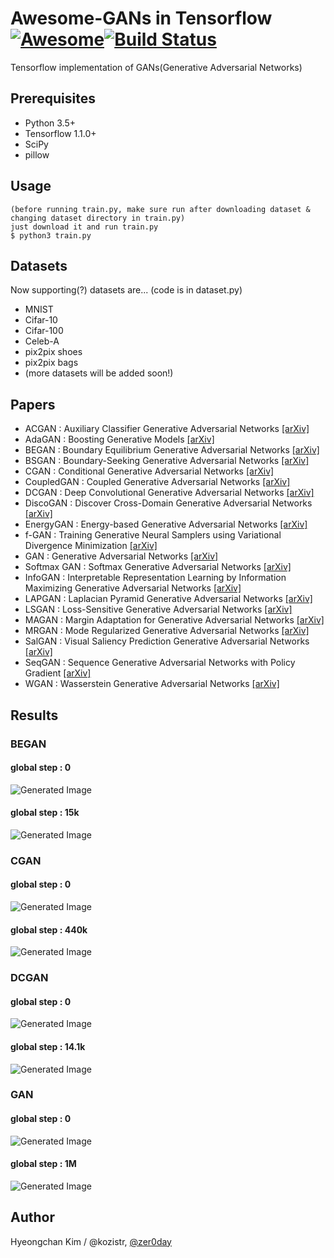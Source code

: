 # Awesome-GANs in Tensorflow [![Awesome](https://cdn.rawgit.com/sindresorhus/awesome/d7305f38d29fed78fa85652e3a63e154dd8e8829/media/badge.svg)](https://github.com/sindresorhus/awesome)[![Build Status](https://travis-ci.org/dwyl/esta.svg?branch=master)](https://travis-ci.org/)
Tensorflow implementation of GANs(Generative Adversarial Networks)

## Prerequisites
* Python 3.5+
* Tensorflow 1.1.0+
* SciPy
* pillow

## Usage
    (before running train.py, make sure run after downloading dataset & changing dataset directory in train.py)
    just download it and run train.py
    $ python3 train.py

## Datasets
Now supporting(?) datasets are... (code is in dataset.py)
* MNIST
* Cifar-10
* Cifar-100
* Celeb-A
* pix2pix shoes
* pix2pix bags
* (more datasets will be added soon!)

## Papers
* ACGAN       : Auxiliary Classifier Generative Adversarial Networks [[arXiv]](https://arxiv.org/abs/1610.09585)
* AdaGAN      : Boosting Generative Models [[arXiv]](https://arxiv.org/abs/1701.02386)
* BEGAN       : Boundary Equilibrium Generative Adversarial Networks [[arXiv]](https://arxiv.org/abs/1703.10717)
* BSGAN       : Boundary-Seeking Generative Adversarial Networks [[arXiv]](https://arxiv.org/abs/1702.08431)
* CGAN        : Conditional Generative Adversarial Networks [[arXiv]](https://arxiv.org/abs/1411.1784)
* CoupledGAN  : Coupled Generative Adversarial Networks [[arXiv]](https://arxiv.org/abs/1606.07536)
* DCGAN       : Deep Convolutional Generative Adversarial Networks [[arXiv]](https://arxiv.org/abs/1511.06434)
* DiscoGAN    : Discover Cross-Domain Generative Adversarial Networks [[arXiv]](https://arxiv.org/abs/1703.05192)
* EnergyGAN   : Energy-based Generative Adversarial Networks [[arXiv]](https://arxiv.org/abs/1609.03126)
* f-GAN       : Training Generative Neural Samplers using Variational Divergence Minimization [[arXiv]](https://arxiv.org/abs/1606.00709)
* GAN         : Generative Adversarial Networks [[arXiv]](https://arxiv.org/abs/1406.2661)
* Softmax GAN : Softmax Generative Adversarial Networks [[arXiv]](https://arxiv.org/pdf/1704.06191.pdf)
* InfoGAN     : Interpretable Representation Learning by Information Maximizing Generative Adversarial Networks [[arXiv]](https://arxiv.org/abs/1606.03657)
* LAPGAN      : Laplacian Pyramid Generative Adversarial Networks [[arXiv]](https://arxiv.org/abs/1506.05751)
* LSGAN       : Loss-Sensitive Generative Adversarial Networks [[arXiv]](https://arxiv.org/abs/1701.06264)
* MAGAN       : Margin Adaptation for Generative Adversarial Networks [[arXiv]](https://arxiv.org/abs/1704.03817)
* MRGAN       : Mode Regularized Generative Adversarial Networks [[arXiv]](https://arxiv.org/abs/1612.02136)
* SalGAN      : Visual Saliency Prediction Generative Adversarial Networks [[arXiv]](https://arxiv.org/abs/1701.01081)
* SeqGAN      : Sequence Generative Adversarial Networks with Policy Gradient [[arXiv]](https://arxiv.org/abs/1609.05473)
* WGAN        : Wasserstein Generative Adversarial Networks [[arXiv]](https://arxiv.org/abs/1701.07875)

## Results
### BEGAN
#### global step : 0
![Generated Image](https://github.com/kozistr/Awesome-GANs/blob/master/BEGAN/BEGAN/train_0_0.png)
#### global step : 15k
![Generated Image](https://github.com/kozistr/Awesome-GANs/blob/master/BEGAN/BEGAN/train_0_0.png)

### CGAN
#### global step : 0
![Generated Image](https://github.com/kozistr/Awesome-GANs/blob/master/CGAN/CGAN/train_00000000.png)
#### global step : 440k
![Generated Image](https://github.com/kozistr/Awesome-GANs/blob/master/CGAN/CGAN/train_00440000.png)

### DCGAN
#### global step : 0
![Generated Image](https://github.com/kozistr/Awesome-GANs/blob/master/DCGAN/DCGAN/train_0_0.png)
#### global step : 14.1k
![Generated Image](https://github.com/kozistr/Awesome-GANs/blob/master/DCGAN/DCGAN/train_199_140250.png)

### GAN
#### global step : 0
![Generated Image](https://github.com/kozistr/Awesome-GANs/blob/master/GAN/GAN/train_00000000.png)
#### global step : 1M
![Generated Image](https://github.com/kozistr/Awesome-GANs/blob/master/GAN/GAN/train_01000000.png)

## Author
Hyeongchan Kim / @kozistr, [@zer0day](http://zer0day.tistory.com)
